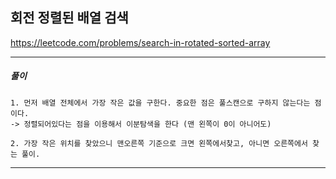 ## 회전 정렬된 배열 검색

https://leetcode.com/problems/search-in-rotated-sorted-array

---

<h5>풀이</h5>

    1. 먼저 배열 전체에서 가장 작은 값을 구한다. 중요한 점은 풀스캔으로 구하지 않는다는 점이다.
    -> 정렬되어있다는 점을 이용해서 이분탐색을 한다 (맨 왼쪽이 0이 아니어도)

    2. 가장 작은 위치를 찾았으니 맨오른쪽 기준으로 크면 왼쪽에서찾고, 아니면 오른쪽에서 찾는 풀이.

---